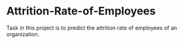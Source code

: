 # Attrition-Rate-of-Employees
Task in this project is to predict the attrition rate of employees of an organization. 
